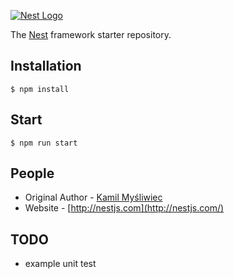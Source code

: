 [![Nest Logo](http://kamilmysliwiec.com/public/nest-logo.png)](http://nestjs.com/)

The [Nest](https://github.com/unlight/nest-typescript-starter) framework starter repository. 

Installation
---
```
$ npm install
```

Start
---
```
$ npm run start
```

People
---
- Original Author - [Kamil Myśliwiec](http://kamilmysliwiec.com)
- Website - [http://nestjs.com](http://nestjs.com/)

TODO
---
* example unit test
